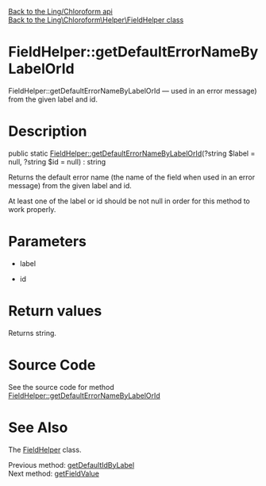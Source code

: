 [Back to the Ling/Chloroform api](https://github.com/lingtalfi/Chloroform/blob/master/doc/api/Ling/Chloroform.md)<br>
[Back to the Ling\Chloroform\Helper\FieldHelper class](https://github.com/lingtalfi/Chloroform/blob/master/doc/api/Ling/Chloroform/Helper/FieldHelper.md)


FieldHelper::getDefaultErrorNameByLabelOrId
================



FieldHelper::getDefaultErrorNameByLabelOrId — used in an error message) from the given label and id.




Description
================


public static [FieldHelper::getDefaultErrorNameByLabelOrId](https://github.com/lingtalfi/Chloroform/blob/master/doc/api/Ling/Chloroform/Helper/FieldHelper/getDefaultErrorNameByLabelOrId.md)(?string $label = null, ?string $id = null) : string




Returns the default error name (the name of the field when
used in an error message) from the given label and id.

At least one of the label or id should be not null in order for this method to work properly.




Parameters
================


- label

    

- id

    


Return values
================

Returns string.








Source Code
===========
See the source code for method [FieldHelper::getDefaultErrorNameByLabelOrId](https://github.com/lingtalfi/Chloroform/blob/master/Helper/FieldHelper.php#L39-L45)


See Also
================

The [FieldHelper](https://github.com/lingtalfi/Chloroform/blob/master/doc/api/Ling/Chloroform/Helper/FieldHelper.md) class.

Previous method: [getDefaultIdByLabel](https://github.com/lingtalfi/Chloroform/blob/master/doc/api/Ling/Chloroform/Helper/FieldHelper/getDefaultIdByLabel.md)<br>Next method: [getFieldValue](https://github.com/lingtalfi/Chloroform/blob/master/doc/api/Ling/Chloroform/Helper/FieldHelper/getFieldValue.md)<br>

